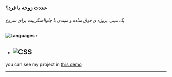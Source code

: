 ### عددت زوجه یا فرد؟
###### یک مینی پروژه ی فوق ساده و مبتدی با جاوااسکریپت برای شروع
#### ![Languages](https://img.shields.io/github/languages/count/zeynab-jalalian/landing-page-movie) :
 - ![CSS](https://img.shields.io/badge/javascript-orange)
   ---
 you can see my project in [this demo](https://)
  ___
